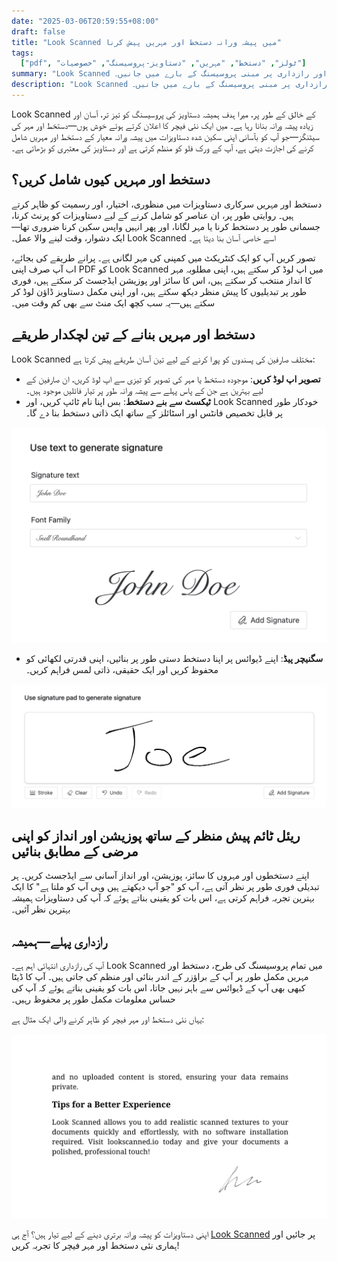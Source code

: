```yaml
---
date: "2025-03-06T20:59:55+08:00"
draft: false
title: "Look Scanned میں پیشہ ورانہ دستخط اور مہریں پیش کرنا"
tags:
  ["pdf", "ٹولز", "دستخط", "مہریں", "دستاویز-پروسیسنگ", "خصوصیات"]
summary: "Look Scanned کی نئی دستخط اور مہر فیچر دریافت کریں جو آپ کو اپنی دستاویزات میں براہ راست اپنے براؤزر میں پیشہ ورانہ دستخط اور مہریں شامل کرنے کی اجازت دیتی ہے۔ مختلف دستخط بنانے کے طریقوں، تخصیص کے آپشنز، اور رازداری پر مبنی پروسیسنگ کے بارے میں جانیں۔"
description: "Look Scanned کی نئی دستخط اور مہر فیچر دریافت کریں جو آپ کو اپنی دستاویزات میں براہ راست اپنے براؤزر میں پیشہ ورانہ دستخط اور مہریں شامل کرنے کی اجازت دیتی ہے۔ مختلف دستخط بنانے کے طریقوں، تخصیص کے آپشنز، اور رازداری پر مبنی پروسیسنگ کے بارے میں جانیں۔"
---
```


Look Scanned کے خالق کے طور پر، میرا ہدف ہمیشہ دستاویز کی پروسیسنگ کو تیز تر، آسان اور زیادہ پیشہ ورانہ بنانا رہا ہے۔ میں ایک نئی فیچر کا اعلان کرتے ہوئے خوش ہوں—دستخط اور مہر کی سیٹنگز—جو آپ کو بآسانی اپنی سکین شدہ دستاویزات میں پیشہ ورانہ معیار کے دستخط اور مہریں شامل کرنے کی اجازت دیتی ہے، آپ کے ورک فلو کو منظم کرتی ہے اور دستاویز کی معتبری کو بڑھاتی ہے۔

## دستخط اور مہریں کیوں شامل کریں؟

دستخط اور مہریں سرکاری دستاویزات میں منظوری، اختیار، اور رسمیت کو ظاہر کرتے ہیں۔ روایتی طور پر، ان عناصر کو شامل کرنے کے لیے دستاویزات کو پرنٹ کرنا، جسمانی طور پر دستخط کرنا یا مہر لگانا، اور پھر انہیں واپس سکین کرنا ضروری تھا—ایک دشوار، وقت لینے والا عمل۔ Look Scanned اسے خاصی آسان بنا دیتا ہے۔

تصور کریں آپ کو ایک کنٹریکٹ میں کمپنی کی مہر لگانی ہے۔ پرانے طریقے کی بجائے، اب آپ صرف اپنی PDF کو Look Scanned میں اپ لوڈ کر سکتے ہیں، اپنی مطلوبہ مہر کا انداز منتخب کر سکتے ہیں، اس کا سائز اور پوزیشن ایڈجسٹ کر سکتے ہیں، فوری طور پر تبدیلیوں کا پیش منظر دیکھ سکتے ہیں، اور اپنی مکمل دستاویز ڈاؤن لوڈ کر سکتے ہیں—یہ سب کچھ ایک منٹ سے بھی کم وقت میں۔

## دستخط اور مہریں بنانے کے تین لچکدار طریقے

Look Scanned مختلف صارفین کی پسندوں کو پورا کرنے کے لیے تین آسان طریقے پیش کرتا ہے:

- **تصویر اپ لوڈ کریں**: موجودہ دستخط یا مہر کی تصویر کو تیزی سے اپ لوڈ کریں، ان صارفین کے لیے بہترین ہے جن کے پاس پہلے سے پیشہ ورانہ طور پر تیار فائلیں موجود ہیں۔
- **ٹیکسٹ سے بنے دستخط**: بس اپنا نام ٹائپ کریں، اور Look Scanned خودکار طور پر قابل تخصیص فانٹس اور اسٹائلز کے ساتھ ایک ذاتی دستخط بنا دے گا۔

![ٹیکسٹ سے بنے دستخط کی مثال](./use-text-to-generate-signature-example.webp)

- **سگنیچر پیڈ**: اپنے ڈیوائس پر اپنا دستخط دستی طور پر بنائیں، اپنی قدرتی لکھائی کو محفوظ کریں اور ایک حقیقی، ذاتی لمس فراہم کریں۔

![سگنیچر پیڈ کی مثال](./use-signature-pad-to-generate-signature-example.webp)

## ریئل ٹائم پیش منظر کے ساتھ پوزیشن اور انداز کو اپنی مرضی کے مطابق بنائیں

اپنے دستخطوں اور مہروں کا سائز، پوزیشن، اور انداز آسانی سے ایڈجسٹ کریں۔ ہر تبدیلی فوری طور پر نظر آتی ہے، آپ کو "جو آپ دیکھتے ہیں وہی آپ کو ملتا ہے" کا ایک بہترین تجربہ فراہم کرتی ہے، اس بات کو یقینی بناتے ہوئے کہ آپ کی دستاویزات ہمیشہ بہترین نظر آئیں۔

## رازداری پہلے—ہمیشہ

آپ کی رازداری انتہائی اہم ہے۔ Look Scanned میں تمام پروسیسنگ کی طرح، دستخط اور مہریں مکمل طور پر آپ کے براؤزر کے اندر بنائی اور منظم کی جاتی ہیں۔ آپ کا ڈیٹا کبھی بھی آپ کے ڈیوائس سے باہر نہیں جاتا، اس بات کو یقینی بناتے ہوئے کہ آپ کی حساس معلومات مکمل طور پر محفوظ رہیں۔

یہاں نئی دستخط اور مہر فیچر کو ظاہر کرنے والی ایک مثال ہے:

![دستخط اور مہر کی مثال](./signature-and-stamp-example.webp)

اپنی دستاویزات کو پیشہ ورانہ برتری دینے کے لیے تیار ہیں؟ آج ہی [Look Scanned](https://lookscanned.io) پر جائیں اور ہماری نئی دستخط اور مہر فیچر کا تجربہ کریں!